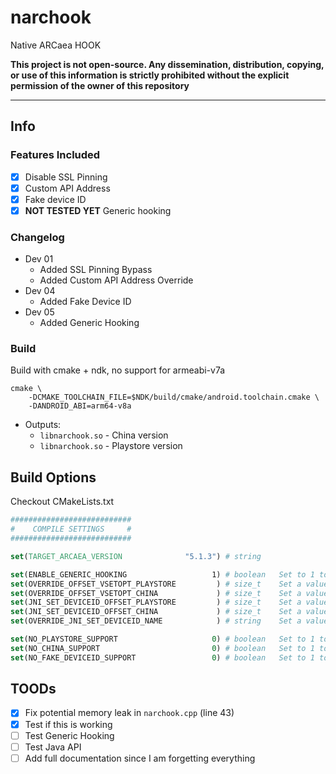 # narchook

Native ARCaea HOOK

**This project is not open-source.  Any dissemination, distribution, copying, or use of this information is strictly prohibited without the explicit permission of the owner of this repository**

---

## Info

### Features Included

- [x] Disable SSL Pinning
- [x] Custom API Address
- [x] Fake device ID
- [x] **NOT TESTED YET** Generic hooking

### Changelog

- Dev 01
    - Added SSL Pinning Bypass
    - Added Custom API Address Override
- Dev 04
    - Added Fake Device ID
- Dev 05
    - Added Generic Hooking

### Build

Build with cmake + ndk, no support for armeabi-v7a

```shell
cmake \
    -DCMAKE_TOOLCHAIN_FILE=$NDK/build/cmake/android.toolchain.cmake \
    -DANDROID_ABI=arm64-v8a
```

- Outputs:
  + `libnarchook.so` - China version
  + `libnarchook.so` - Playstore version

## Build Options
Checkout CMakeLists.txt
```cmake
###########################
#    COMPILE SETTINGS     #
###########################

set(TARGET_ARCAEA_VERSION              "5.1.3") # string

set(ENABLE_GENERIC_HOOKING                   1) # boolean   Set to 1 to enable generic hooking
set(OVERRIDE_OFFSET_VSETOPT_PLAYSTORE         ) # size_t    Set a value to override Playstore version default 'CURL_vsetopt' offset
set(OVERRIDE_OFFSET_VSETOPT_CHINA             ) # size_t    Set a value to override China version default 'CURL_vsetopt' offset
set(JNI_SET_DEVICEID_OFFSET_PLAYSTORE         ) # size_t    Set a value to use offset instead of symbol name for 'setDeviceId' hook
set(JNI_SET_DEVICEID_OFFSET_CHINA             ) # size_t    Set a value to use offset instead of symbol name for 'setDeviceId' hook
set(OVERRIDE_JNI_SET_DEVICEID_NAME            ) # string    Set a value to override 'setDeviceId' symbol name

set(NO_PLAYSTORE_SUPPORT                     0) # boolean   Set to 1 to disable Playstore version support
set(NO_CHINA_SUPPORT                         0) # boolean   Set to 1 to disable China version support
set(NO_FAKE_DEVICEID_SUPPORT                 0) # boolean   Set to 1 to disable fake device id support
```

## TOODs

- [x] Fix potential memory leak in `narchook.cpp` (line 43)
- [x] Test if this is working
- [ ] Test Generic Hooking
- [ ] Test Java API
- [ ] Add full documentation since I am forgetting everything